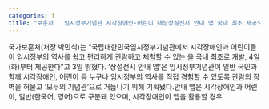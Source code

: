 ```yaml
---
categories: f
title: "보훈처   임시정부기념관 시각장애인·어린이 대상상설전시 안내 앱 국내 최초 제공으로 관람 장벽 허문다"
---
```

국가보훈처(처장 박민식)는 “국립대한민국임시정부기념관에서 시각장애인과 어린이들이 임시정부의 역사를 쉽고 편리하게 관람하고 체험할 수 있는 을 국내 최초로 개발, 4일(화)부터 제공한다”고 3일 밝혔다.									‘상설전시 안내 앱’은 임시정부기념관이 일반 국민과 함께 시각장애인, 어린이 등 누구나 임시정부의 역사를 직접 경험할 수 있도록 관람의 장벽을 허물고 ‘모두의 기념관’으로 거듭나기 위해 기획됐다.안내 앱은 시각장애인과 어린이, 일반(한국어, 영어)으로 구분돼 있으며, 시각장애인이 앱을 활용할 경우,